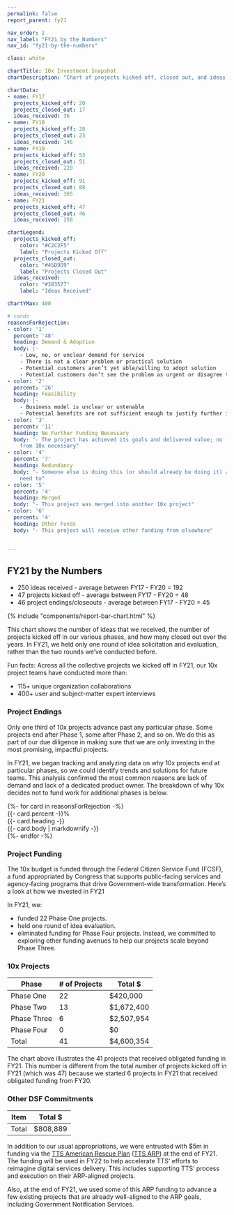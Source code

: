 ```yaml
---
permalink: false
report_parent: fy21

nav_order: 2
nav_label: "FY21 by the Numbers"
nav_id: "fy21-by-the-numbers"

class: white

chartTitle: 10x Investment Snapshot 
chartDescription: "Chart of projects kicked off, closed out, and ideas received, by fiscal year from 2017 to 2021"

chartData:
- name: FY17
  projects_kicked_off: 20
  projects_closed_out: 17
  ideas_received: 36
- name: FY18
  projects_kicked_off: 28
  projects_closed_out: 23
  ideas_received: 146
- name: FY19
  projects_kicked_off: 53
  projects_closed_out: 51
  ideas_received: 220
- name: FY20
  projects_kicked_off: 91
  projects_closed_out: 88
  ideas_received: 365
- name: FY21
  projects_kicked_off: 47
  projects_closed_out: 46
  ideas_received: 250

chartLegend:
  projects_kicked_off:
    color: "#C2C2F5"
    label: "Projects Kicked Off" 
  projects_closed_out:
    color: "#45D9D9"
    label: "Projects Closed Out" 
  ideas_received:
    color: "#383577"
    label: "Ideas Received" 

chartYMax: 400

# cards
reasonsForRejection:
- color: '1'
  percent: '48'
  heading: Demand & Adoption
  body: |-
    - Low, no, or unclear demand for service
    - There is not a clear problem or practical solution
    - Potential customers aren’t yet able/willing to adopt solution
    - Potential customers don’t see the problem as urgent or disagree that the problem exists
- color: '2'
  percent: '26'
  heading: Feasibility
  body: |-
    - Business model is unclear or untenable
    - Potential benefits are not sufficient enough to justify further investment
- color: '3'
  percent: '11'
  heading: No Further Funding Necessary
  body: "- The project has achieved its goals and delivered value; no further investment
    from 10x necessary"
- color: '4'
  percent: '7'
  heading: Redundancy
  body: "- Someone else is doing this (or should already be doing it) and 10x doesn’t
    need to"
- color: '5'
  percent: '4'
  heading: Merged
  body: "- This project was merged into another 10x project"
- color: '6'
  percent: '4'
  heading: Other Funds
  body: "- This project will receive other funding from elsewhere"


---
```

## FY21 by the Numbers

- <span class="text-bold">250</span> ideas received - average between FY17 - FY20 = 192
- <span class="text-bold">47</span> projects kicked off - average between FY17 - FY20 = 48
- <span class="text-bold">46</span> project endings/closeouts - average between FY17 - FY20 = 45


{% include "components/report-bar-chart.html" %}

This chart shows the number of ideas that we received, the number of projects kicked off in our various phases, and how many closed out over the years. In FY21, we held only one round of idea solicitation and evaluation, rather than the two rounds we’ve conducted before.

<span class="text-bold">Fun facts: Across all the collective projects we kicked off in FY21, our 10x project teams have conducted more than:</span>

- <span class="text-bold">115+</span> unique organization collaborations
- <span class="text-bold">400+</span> user and subject-matter expert interviews

### Project Endings

Only one third of 10x projects advance past any particular phase. Some projects end after Phase 1, some after Phase 2, and so on. We do this as part of our due diligence in making sure that we are only investing in the most promising, impactful projects.

In FY21, we began tracking and analyzing data on why 10x projects end at particular phases, so we could identify trends and solutions for future teams. This analysis confirmed the most common reasons are lack of demand and lack of a dedicated product owner. The breakdown of why 10x decides not to fund work for additional phases is below.


<div class="grid-row">
{%- for card in reasonsForRejection -%}
  <div class="usa-card usa-card--no-media ReasonForRejection grid-col-12 desktop:grid-col-4">
    <div class="usa-card__container">
      <div class="usa-card__body">
        <div class="card_color--scheme-{{- card.color -}}">
          <div class="borderPercent grid-col-12 desktop:grid-col-4" style="width: {{- card.percent -}}%;"></div>
          <div class="border"></div>
          <div class="percent">{{- card.percent -}}%</div>
          <div class="heading">{{- card.heading -}}</div>
          {{- card.body | markdownify -}}
        </div>
      </div>
    </div>
  </div>
  {%- endfor -%}
</div>

### Project Funding

The 10x budget is funded through the Federal Citizen Service Fund (FCSF), a fund appropriated by Congress that supports public-facing services and agency-facing programs that drive Government-wide transformation. Here’s a look at how we invested in FY21

In FY21, we:

- funded 22 Phase One projects.
- held one round of idea evaluation.
- eliminated funding for Phase Four projects. Instead, we committed to exploring other funding avenues to help our projects scale beyond Phase Three.



<div class="ReportTable">
  <h3 class="ReportTable__heading">10x Projects</h3>

  <table class="usa-table usa-table--borderless">
    <tr>
      <th scope="col">Phase</th>
      <th scope="col"># of Projects</th>
      <th scope="col">Total $</th>
    </tr>
    <tbody>
      <tr>
        <td>Phase One</td>
        <td>22</td>
        <td>$420,000</td>
      </tr>
      <tr>
        <td>Phase Two</td>
        <td>13</td>
        <td>$1,672,400</td>
      </tr>
      <tr>
        <td>Phase Three</td>
        <td>6</td>
        <td>$2,507,954</td>
      </tr>
      <tr>
        <td>Phase Four</td>
        <td>0</td>
        <td>$0</td>
      </tr>
      <tr>
        <td>Total</td>
        <td>41</td>
        <td>$4,600,354</td>
      </tr>
    </tbody>
  </table>
</div>

The chart above illustrates the 41 projects that received obligated funding in FY21. This number is different from the total number of projects kicked off in FY21 (which was 47) because we started 6 projects in FY21 that received obligated funding from FY20.


<div class="ReportBudgetTable">
  <h3 class="ReportBudgetTable__heading">Other DSF Commitments</h3>
  <table class="usa-table usa-table--borderless">
    <tr>
      <th scope="col">Item</th>
      <th scope="col">Total $</th>
    </tr>
    <tbody>
      <tr>
        <td class="highlight"><span class="text-bold">Total</span></td>
        <td class="highlight"><span class="text-bold">$808,889</span></td>
      </tr>
    </tbody>
  </table>
</div>

In addition to our usual appropriations, we were entrusted with $5m in funding via the [TTS American Rescue Plan](https://www.gsa.gov/technology/government-it-initiatives/tts-american-rescue-plan) ([TTS ARP](https://www.gsa.gov/technology/government-it-initiatives/tts-american-rescue-plan)) at the end of FY21. The funding will be used in FY22 to help accelerate TTS’ efforts to reimagine digital services delivery. This includes supporting TTS’ process and execution on their ARP-aligned projects.

Also, at the end of FY21, we used some of this ARP funding to advance a few existing projects that are already well-aligned to the ARP goals, including <span class="text-italic">Government Notification Services</span>.

